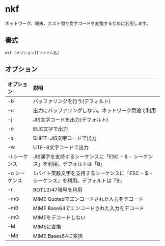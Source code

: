 # nkf

ネットワーク、端末、ホスト間で文字コードを変換するために利用します。

## 書式

```
nkf [オプション][ファイル名]
```

## オプション

|オプション|説明|
|:--|:--|
|-b|バッファリングを行う(デフォルト)|
|-u|出力にバッファリングしない。ネットワーク用途で利用|
|-j|JIS文字コードを出力(デフォルト)|
|-e|EUC文字で出力|
|-s|SHIFT-JIS文字コードで出力|
|-w|UTF-8文字コードで出力|
|-i シーケンス|JIS漢字を支持するシーケンスに「ESC - $ - シーケンス」を利用。デフォルトは「B」|
|-o シーケンス|1バイト英数文字を支持するシーケンスに「ESC - $ - シーケンス」を利用。デフォルトは「B」|
|-r|ROT13/47暗号を利用|
|-mQ|MIME Quotedでエンコードされた入力をデコード|
|-mB|MIME Base64でエンコードされた入力をデコード|
|-mO|MIMEをデコードしない|
|-M|MIMEに変換|
|-MB|MIME Bases64に変換|
